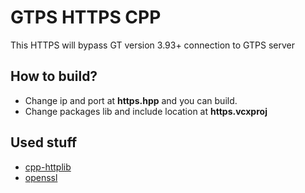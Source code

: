 # GTPS HTTPS CPP
This HTTPS will bypass GT version 3.93+ connection to GTPS server

## How to build?
 - Change ip and port at **https.hpp** and you can build.
 - Change packages lib and include location at **https.vcxproj**

## Used stuff
- [cpp-httplib](https://github.com/yhirose/cpp-httplib)
- [openssl](https://www.nuget.org/packages/openssl-vc141-native/1.1.1)

